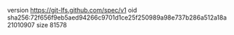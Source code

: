 version https://git-lfs.github.com/spec/v1
oid sha256:72f656f9eb5aed94266c9701d1ce25f250989a98e737b286a512a18a21010907
size 81578
